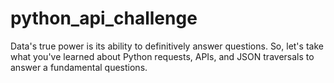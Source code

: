 # python_api_challenge
Data's true power is its ability to definitively answer questions. So, let's take what you've learned about Python requests, APIs, and JSON traversals to answer a fundamental questions.
